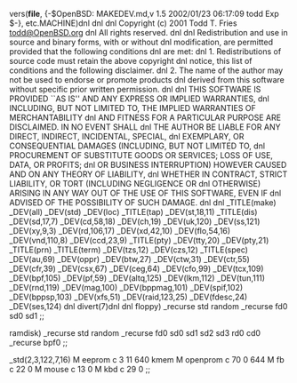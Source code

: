 vers(__file__,
	{-$OpenBSD: MAKEDEV.md,v 1.5 2002/01/23 06:17:09 todd Exp $-},
etc.MACHINE)dnl
dnl
dnl Copyright (c) 2001 Todd T. Fries <todd@OpenBSD.org>
dnl All rights reserved.
dnl
dnl Redistribution and use in source and binary forms, with or without
dnl modification, are permitted provided that the following conditions
dnl are met:
dnl 1. Redistributions of source code must retain the above copyright
dnl    notice, this list of conditions and the following disclaimer.
dnl 2. The name of the author may not be used to endorse or promote products
dnl    derived from this software without specific prior written permission.
dnl
dnl THIS SOFTWARE IS PROVIDED ``AS IS'' AND ANY EXPRESS OR IMPLIED WARRANTIES,
dnl INCLUDING, BUT NOT LIMITED TO, THE IMPLIED WARRANTIES OF MERCHANTABILITY
dnl AND FITNESS FOR A PARTICULAR PURPOSE ARE DISCLAIMED.  IN NO EVENT SHALL
dnl THE AUTHOR BE LIABLE FOR ANY DIRECT, INDIRECT, INCIDENTAL, SPECIAL,
dnl EXEMPLARY, OR CONSEQUENTIAL DAMAGES (INCLUDING, BUT NOT LIMITED TO,
dnl PROCUREMENT OF SUBSTITUTE GOODS OR SERVICES; LOSS OF USE, DATA, OR PROFITS;
dnl OR BUSINESS INTERRUPTION) HOWEVER CAUSED AND ON ANY THEORY OF LIABILITY,
dnl WHETHER IN CONTRACT, STRICT LIABILITY, OR TORT (INCLUDING NEGLIGENCE OR
dnl OTHERWISE) ARISING IN ANY WAY OUT OF THE USE OF THIS SOFTWARE, EVEN IF
dnl ADVISED OF THE POSSIBILITY OF SUCH DAMAGE.
dnl
dnl
_TITLE(make)
_DEV(all)
_DEV(std)
_DEV(loc)
_TITLE(tap)
_DEV(st,18,11)
_TITLE(dis)
_DEV(sd,17,7)
_DEV(cd,58,18)
_DEV(ch,19)
_DEV(uk,120)
_DEV(ss,121)
_DEV(xy,9,3)
_DEV(rd,106,17)
_DEV(xd,42,10)
_DEV(flo,54,16)
_DEV(vnd,110,8)
_DEV(ccd,23,9)
_TITLE(pty)
_DEV(tty,20)
_DEV(pty,21)
_TITLE(prn)
_TITLE(term)
_DEV(tzs,12)
_DEV(czs,12)
_TITLE(spec)
_DEV(au,69)
_DEV(oppr)
_DEV(btw,27)
_DEV(ctw,31)
_DEV(ctr,55)
_DEV(cfr,39)
_DEV(csx,67)
_DEV(ceg,64)
_DEV(cfo,99)
_DEV(tcx,109)
_DEV(bpf,105)
_DEV(pf,59)
_DEV(altq,125)
_DEV(lkm,112)
_DEV(tun,111)
_DEV(rnd,119)
_DEV(mag,100)
_DEV(bppmag,101)
_DEV(spif,102)
_DEV(bppsp,103)
_DEV(xfs,51)
_DEV(raid,123,25)
_DEV(fdesc,24)
_DEV(ses,124)
dnl
divert(7)dnl
dnl
floppy)
	_recurse std random
	_recurse fd0 sd0 sd1
	;;

ramdisk)
	_recurse std random
	_recurse fd0 sd0 sd1 sd2 sd3 rd0 cd0
	_recurse bpf0
	;;

_std(2,3,122,7,16)
	M eeprom	c 3 11	640 kmem
	M openprom	c 70 0	644
	M fb		c 22 0
	M mouse		c 13 0
	M kbd		c 29 0
	;;
